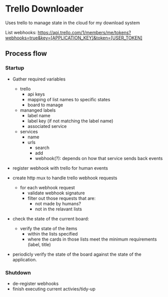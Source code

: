 # Trello Downloader

Uses trello to manage state in the cloud for my download system

List webhooks: https://api.trello.com/1/members/me/tokens?webhooks=true&key=[APPLICATION_KEY]&token=[USER_TOKEN]

## Process flow

### Startup

- Gather required variables
  - trello 
    - api keys
    - mapping of list names to specific states
    - board to manage
  - mananged labels
    - label name
    - label key (if not matching the label name)
    - associated service
  - services
    - name
    - urls
      - search
      - add
      - webhook(?): depends on how that service sends back events
- register webhook with trello for human events
- create http mux to handle trello webhook requests
  - for each webhook request
    - validate webhook signature
    - filter out those requests that are:
      - not made by humans?
      - not in the relavant lists
      
- check the state of the current board:
  - verify the state of the items
    - within the lists specified
    - where the cards in those lists meet the minimum requirements (label, title)
- periodicly verify the state of the board against the state of the application.


### Shutdown
- de-register webhooks
- finish executing current activies/tidy-up